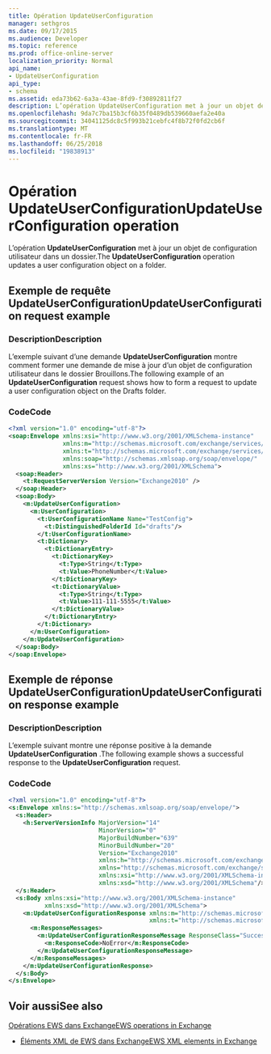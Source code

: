 ```yaml
---
title: Opération UpdateUserConfiguration
manager: sethgros
ms.date: 09/17/2015
ms.audience: Developer
ms.topic: reference
ms.prod: office-online-server
localization_priority: Normal
api_name:
- UpdateUserConfiguration
api_type:
- schema
ms.assetid: eda73b62-6a3a-43ae-8fd9-f30892811f27
description: L’opération UpdateUserConfiguration met à jour un objet de configuration utilisateur dans un dossier.
ms.openlocfilehash: 9da7c7ba15b3cf6b35f0489db539660aefa2e40a
ms.sourcegitcommit: 34041125dc8c5f993b21cebfc4f8b72f0fd2cb6f
ms.translationtype: MT
ms.contentlocale: fr-FR
ms.lasthandoff: 06/25/2018
ms.locfileid: "19838913"
---
```

# <a name="updateuserconfiguration-operation"></a><span data-ttu-id="833db-103">Opération UpdateUserConfiguration</span><span class="sxs-lookup"><span data-stu-id="833db-103">UpdateUserConfiguration operation</span></span>

<span data-ttu-id="833db-104">L’opération **UpdateUserConfiguration** met à jour un objet de configuration utilisateur dans un dossier.</span><span class="sxs-lookup"><span data-stu-id="833db-104">The **UpdateUserConfiguration** operation updates a user configuration object on a folder.</span></span> 
  
## <a name="updateuserconfiguration-request-example"></a><span data-ttu-id="833db-105">Exemple de requête UpdateUserConfiguration</span><span class="sxs-lookup"><span data-stu-id="833db-105">UpdateUserConfiguration request example</span></span>

### <a name="description"></a><span data-ttu-id="833db-106">Description</span><span class="sxs-lookup"><span data-stu-id="833db-106">Description</span></span>

<span data-ttu-id="833db-107">L’exemple suivant d’une demande **UpdateUserConfiguration** montre comment former une demande de mise à jour d’un objet de configuration utilisateur dans le dossier Brouillons.</span><span class="sxs-lookup"><span data-stu-id="833db-107">The following example of an **UpdateUserConfiguration** request shows how to form a request to update a user configuration object on the Drafts folder.</span></span> 
  
### <a name="code"></a><span data-ttu-id="833db-108">Code</span><span class="sxs-lookup"><span data-stu-id="833db-108">Code</span></span>

```XML
<?xml version="1.0" encoding="utf-8"?>
<soap:Envelope xmlns:xsi="http://www.w3.org/2001/XMLSchema-instance"
               xmlns:m="http://schemas.microsoft.com/exchange/services/2006/messages"
               xmlns:t="http://schemas.microsoft.com/exchange/services/2006/types"
               xmlns:soap="http://schemas.xmlsoap.org/soap/envelope/"
               xmlns:xs="http://www.w3.org/2001/XMLSchema">
  <soap:Header>
    <t:RequestServerVersion Version="Exchange2010" />
  </soap:Header>
  <soap:Body>
    <m:UpdateUserConfiguration>
      <m:UserConfiguration>
        <t:UserConfigurationName Name="TestConfig">
          <t:DistinguishedFolderId Id="drafts"/>
        </t:UserConfigurationName>
        <t:Dictionary>
          <t:DictionaryEntry>
            <t:DictionaryKey>
              <t:Type>String</t:Type>
              <t:Value>PhoneNumber</t:Value>
            </t:DictionaryKey>
            <t:DictionaryValue>
              <t:Type>String</t:Type>
              <t:Value>111-111-5555</t:Value>
            </t:DictionaryValue>
          </t:DictionaryEntry>
        </t:Dictionary>
      </m:UserConfiguration>
    </m:UpdateUserConfiguration>
  </soap:Body>
</soap:Envelope>
```

## <a name="updateuserconfiguration-response-example"></a><span data-ttu-id="833db-109">Exemple de réponse UpdateUserConfiguration</span><span class="sxs-lookup"><span data-stu-id="833db-109">UpdateUserConfiguration response example</span></span>

### <a name="description"></a><span data-ttu-id="833db-110">Description</span><span class="sxs-lookup"><span data-stu-id="833db-110">Description</span></span>

<span data-ttu-id="833db-111">L’exemple suivant montre une réponse positive à la demande **UpdateUserConfiguration** .</span><span class="sxs-lookup"><span data-stu-id="833db-111">The following example shows a successful response to the **UpdateUserConfiguration** request.</span></span> 
  
### <a name="code"></a><span data-ttu-id="833db-112">Code</span><span class="sxs-lookup"><span data-stu-id="833db-112">Code</span></span>

```XML
<?xml version="1.0" encoding="utf-8"?>
<s:Envelope xmlns:s="http://schemas.xmlsoap.org/soap/envelope/">
  <s:Header>
    <h:ServerVersionInfo MajorVersion="14" 
                         MinorVersion="0"
                         MajorBuildNumber="639" 
                         MinorBuildNumber="20" 
                         Version="Exchange2010" 
                         xmlns:h="http://schemas.microsoft.com/exchange/services/2006/types" 
                         xmlns="http://schemas.microsoft.com/exchange/services/2006/types" 
                         xmlns:xsi="http://www.w3.org/2001/XMLSchema-instance" 
                         xmlns:xsd="http://www.w3.org/2001/XMLSchema"/>
  </s:Header>
  <s:Body xmlns:xsi="http://www.w3.org/2001/XMLSchema-instance" 
          xmlns:xsd="http://www.w3.org/2001/XMLSchema">
    <m:UpdateUserConfigurationResponse xmlns:m="http://schemas.microsoft.com/exchange/services/2006/messages" 
                                       xmlns:t="http://schemas.microsoft.com/exchange/services/2006/types">
      <m:ResponseMessages>
        <m:UpdateUserConfigurationResponseMessage ResponseClass="Success">
          <m:ResponseCode>NoError</m:ResponseCode>
        </m:UpdateUserConfigurationResponseMessage>
      </m:ResponseMessages>
    </m:UpdateUserConfigurationResponse>
  </s:Body>
</s:Envelope>
```

## <a name="see-also"></a><span data-ttu-id="833db-113">Voir aussi</span><span class="sxs-lookup"><span data-stu-id="833db-113">See also</span></span>



[<span data-ttu-id="833db-114">Opérations EWS dans Exchange</span><span class="sxs-lookup"><span data-stu-id="833db-114">EWS operations in Exchange</span></span>](ews-operations-in-exchange.md)
  
- [<span data-ttu-id="833db-115">Éléments XML de EWS dans Exchange</span><span class="sxs-lookup"><span data-stu-id="833db-115">EWS XML elements in Exchange</span></span>](ews-xml-elements-in-exchange.md)

